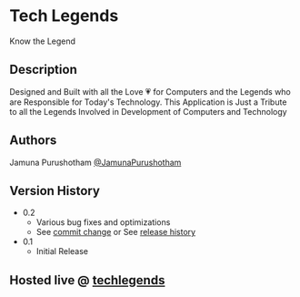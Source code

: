 # Tech Legends

Know the Legend

## Description

Designed and Built with all the Love 💗 for Computers and the Legends who are Responsible for Today's Technology. This Application is Just a Tribute to all the Legends Involved in Development of Computers and Technology

## Authors

Jamuna Purushotham
[@JamunaPurushotham](https://www.linkedin.com/in/jamunap/)

## Version History

* 0.2
    * Various bug fixes and optimizations
    * See [commit change]() or See [release history]()
* 0.1
    * Initial Release

## Hosted live @ [techlegends](https://techlegends.onrender.com/)
